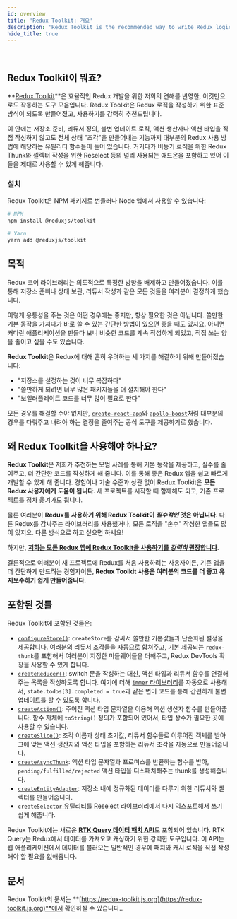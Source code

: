 ```yaml
---
id: overview
title: 'Redux Toolkit: 개요'
description: 'Redux Toolkit is the recommended way to write Redux logic'
hide_title: true
---
```


&nbsp;

## Redux Toolkit이 뭐죠?

**[Redux Toolkit](https://redux-toolkit.js.org)**은 효율적인 Redux 개발을 위한 저희의 견해를 반영한, 이것만으로도 작동하는 도구 모음입니다. Redux Toolkit은 Redux 로직을 작성하기 위한 표준 방식이 되도록 만들어졌고, 사용하기를 강력히 추천드립니다.

이 안에는 저장소 준비, 리듀서 정의, 불변 업데이트 로직, 액션 생산자나 액션 타입을 직접 작성하지 않고도 전체 상태 "조각"을 만들어내는 기능까지 대부분의 Redux 사용 방법에 해당하는 유틸리티 함수들이 들어 있습니다. 거기다가 비동기 로직을 위한 Redux Thunk와 셀렉터 작성을 위한 Reselect 등의 널리 사용되는 애드온을 포함하고 있어 이들을 제대로 사용할 수 있게 해줍니다.

### 설치

Redux Toolkit은 NPM 패키지로 번들러나 Node 앱에서 사용할 수 있습니다:

```bash
# NPM
npm install @reduxjs/toolkit

# Yarn
yarn add @reduxjs/toolkit
```

## 목적

Redux 코어 라이브러리는 의도적으로 특정한 방향을 배제하고 만들어졌습니다. 이를 통해 저장소 준비나 상태 보관, 리듀서 작성과 같은 모든 것들을 여러분이 결정하게 했습니다.

이렇게 융통성을 주는 것은 어떤 경우에는 좋지만, 항상 필요한 것은 아닙니다. 쓸만한 기본 동작을 가져다가 바로 쓸 수 있는 간단한 방법이 있으면 좋을 때도 있지요. 아니면 커다란 애플리케이션을 만들다 보니 비슷한 코드를 계속 작성하게 되었고, 직접 쓰는 양을 줄이고 싶을 수도 있습니다.

**Redux Toolkit**은 Redux에 대해 흔히 우려하는 세 가지를 해결하기 위해 만들어졌습니다:

- "저장소를 설정하는 것이 너무 복잡하다"
- "쓸만하게 되려면 너무 많은 패키지들을 더 설치해야 한다"
- "보일러플레이트 코드를 너무 많이 필요로 한다"

모든 경우를 해결할 수야 없지만, [`create-react-app`](https://github.com/facebook/create-react-app)와 [`apollo-boost`](https://dev-blog.apollodata.com/zero-config-graphql-state-management-27b1f1b3c2c3)처럼 대부분의 경우를 다뤄주고 내려야 하는 결정을 줄여주는 공식 도구를 제공하기로 했습니다.

## 왜 Redux Toolkit을 사용해야 하나요?

**Redux Toolkit**은 저희가 추천하는 모범 사례를 통해 기본 동작을 제공하고, 실수를 줄여주고, 더 간단한 코드를 작성하게 해 줍니다. 이를 통해 좋은 Redux 앱을 쉽고 빠르게 개발할 수 있게 해 줍니다. 경험이나 기술 수준과 상관 없이 Redux Toolkit은 **모든 Redux 사용자에게 도움이 됩니다**. 새 프로젝트를 시작할 때 함께해도 되고, 기존 프로젝트를 점차 옮겨가도 됩니다.

물론 여러분이 **Redux를 사용하기 위해 Redux Toolkit이 _필수적인_ 것은 아닙니다**. 다른 Redux를 감싸주는 라이브러리를 사용했거나, 모든 로직을 "손수" 작성한 앱들도 많이 있지요. 다른 방식으로 하고 싶으면 하세요!

하지만, [**저희는 모든 Redux 앱에 Redux Toolkit을 사용하기를 _강력히_ 권장합니다**](../style-guide/style-guide.md#use-redux-toolkit-for-writing-redux-logic).

결론적으로 여러분이 새 프로젝트에 Redux를 처음 사용하려는 사용자이든, 기존 앱을 더 간단하게 만드려는 경험자이든, **Redux Toolkit 사용은 여러분의 코드를 더 좋고 유지보수하기 쉽게 만들어줍니다**.

## 포함된 것들

Redux Toolkit에 포함된 것들은:

- [`configureStore()`](https://redux-toolkit.js.org/api/configureStore): `createStore`를 감싸서 쓸만한 기본값들과 단순화된 설정을 제공합니다. 여러분의 리듀서 조각들을 자동으로 합쳐주고, 기본 제공되는 `redux-thunk`를 포함해서 여러분이 지정한 미들웨어들을 더해주고, Redux DevTools 확장을 사용할 수 있게 합니다.
- [`createReducer()`](https://redux-toolkit.js.org/api/createReducer): switch 문을 작성하는 대신, 액션 타입과 리듀서 함수를 연결해주는 목록을 작성하도록 합니다. 여기에 더해 [`immer` 라이브러리](https://github.com/immerjs/immer)를 자동으로 사용해서, `state.todos[3].completed = true`과 같은 변이 코드를 통해 간편하게 불변 업데이트를 할 수 있도록 합니다.
- [`createAction()`](https://redux-toolkit.js.org/api/createAction): 주어진 액션 타입 문자열을 이용해 액션 생산자 함수를 만들어줍니다. 함수 자체에 `toString()` 정의가 포함되어 있어서, 타입 상수가 필요한 곳에 사용할 수 있습니다.
- [`createSlice()`](https://redux-toolkit.js.org/api/createSlice): 조각 이름과 상태 초기값, 리듀서 함수들로 이루어진 객체를 받아 그에 맞는 액션 생산자와 액션 타입을 포함하는 리듀서 조각을 자동으로 만들어줍니다.
- [`createAsyncThunk`](https://redux-toolkit.js.org/api/createAsyncThunk): 액션 타입 문자열과 프로미스를 반환하는 함수를 받아, `pending/fulfilled/rejected` 액션 타입을 디스패치해주는 thunk를 생성해줍니다.
- [`createEntityAdapter`](https://redux-toolkit.js.org/api/createEntityAdapter): 저장소 내에 정규화된 데이터를 다루기 위한 리듀서와 셀렉터를 만들어줍니다.
- [`createSelector` 유틸리티](https://redux-toolkit.js.org/api/createSelector)를 [Reselect](https://github.com/reduxjs/reselect) 라이브러리에서 다시 익스포트해서 쓰기 쉽게 해줍니다.

Redux Toolkit에는 새로운 [**RTK Query 데이터 패치 API**](https://redux-toolkit.js.org/rtk-query/overview)도 포함되어 있습니다. RTK Query는 Redux에서 데이터를 가져오고 캐싱하기 위한 강력한 도구입니다. 이 API는 웹 애플리케이션에서 데이터를 불러오는 일반적인 경우에 패치와 캐시 로직을 직접 작성해야 할 필요를 없애줍니다.

## 문서

Redux Toolkit의 문서는 **[https://redux-toolkit.js.org](https://redux-toolkit.js.org)**에서 확인하실 수 있습니다..
